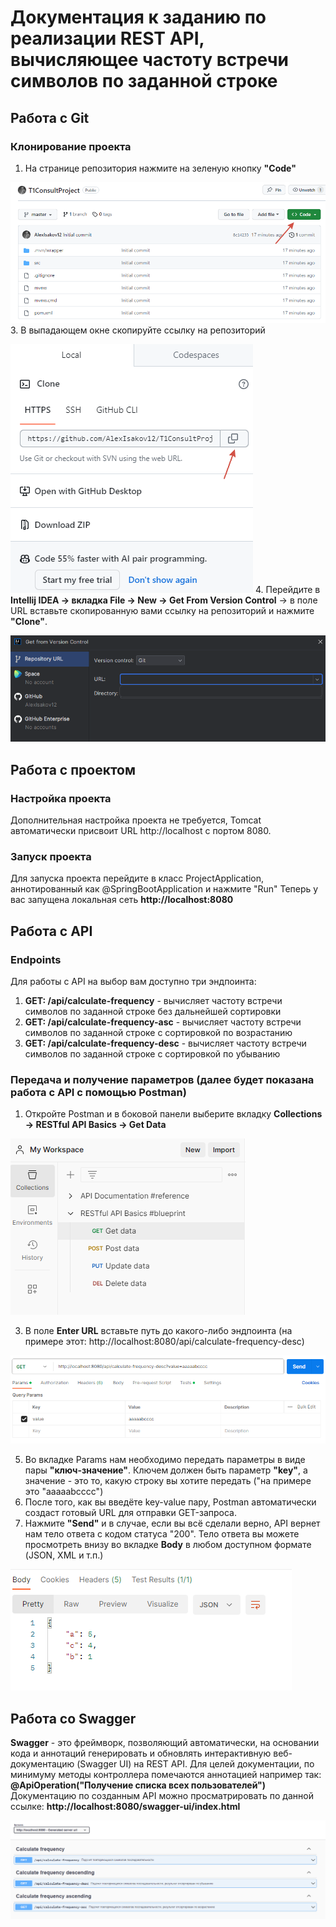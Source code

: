 # Документация к заданию по реализации REST API, вычисляющее частоту встречи символов по заданной строке
## Работа с Git 
### Клонирование проекта
1. На странице репозитория нажмите на зеленую кнопку **"Code"**
   
![](src/main/resources/static/images/select-code.png)
3. В выпадающем окне скопируйте ссылку на репозиторий
   
![](src/main/resources/static/images/copy-link.png)
4. Перейдите в **Intellij IDEA -> вкладка File -> New -> Get From Version Control** -> в поле URL вставьте скопированную вами ссылку на репозиторий и нажмите **"Clone"**.
   
![](src/main/resources/static/images/get-from-version-control.png)

## Работа с проектом
### Настройка проекта
Дополнительная настройка проекта не требуется, Tomcat автоматически присвоит URL http://localhost с портом 8080.
### Запуск проекта
Для запуска проекта перейдите в класс ProjectApplication, аннотированный как @SpringBootApplication и нажмите "Run"
Теперь у вас запущена локальная сеть **http://localhost:8080**

## Работа с API
### Endpoints
Для работы с API на выбор вам доступно три эндпоинта:
1. **GET: /api/calculate-frequency** - вычисляет частоту встречи символов по заданной строке без дальнейшей сортировки
2. **GET: /api/calculate-frequency-asc** - вычисляет частоту встречи символов по заданной строке с сортировкой по возрастанию
3. **GET: /api/calculate-frequency-desc** - вычисляет частоту встречи символов по заданной строке с сортировкой по убыванию

### Передача и получение параметров (далее будет показана работа с API с помощью Postman)
1. Откройте Postman и в боковой панели выберите вкладку **Collections -> RESTful API Basics -> Get Data**
   
![](src/main/resources/static/images/collections-getdata.png)

3. В поле **Enter URL** вставьте путь до какого-либо эндпоинта (на примере этот: http://localhost:8080/api/calculate-frequency-desc)
   
![](src/main/resources/static/images/enterurl-keyvalue.png)

5. Во вкладке Params нам необходимо передать параметры в виде пары **"ключ-значение"**. Ключем должен быть параметр **"key"**, а значение - это то, какую строку вы хотите передать ("на примере это "aaaaabcccc")
6. После того, как вы введёте key-value пару, Postman автоматически создаст готовый URL для отправки GET-запроса.
7. Нажмите **"Send"** и в случае, если вы всё сделали верно, API вернет нам тело ответа с кодом статуса "200". Тело ответа вы можете просмотреть внизу во вкладке **Body** в любом доступном формате (JSON, XML и т.п.)
   
![](src/main/resources/static/images/response-body.png)

## Работа со Swagger
**Swagger** - это фреймворк, позволяющий автоматически, на основании кода и аннотаций генерировать и обновлять интерактивную веб-документацию (Swagger UI) на REST API.
Для целей документации, по минимуму методы контроллера помечаются аннотацией например так: **@ApiOperation("Получение списка всех пользователей")**
Документацию по созданным API можно просматрировать по данной ссылке: **http://localhost:8080/swagger-ui/index.html**

![](src/main/resources/static/images/swagger.png)
